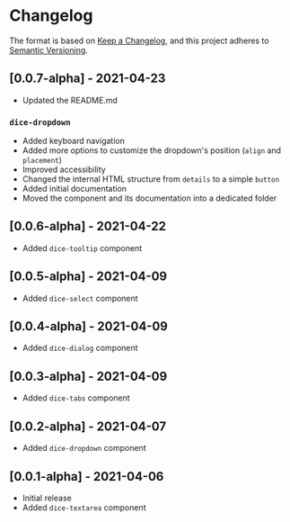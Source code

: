 # Changelog

The format is based on [Keep a Changelog](https://keepachangelog.com/en/1.0.0/),
and this project adheres to [Semantic Versioning](https://semver.org/spec/v2.0.0.html).

## [0.0.7-alpha] - 2021-04-23

- Updated the README.md

### `dice-dropdown`

- Added keyboard navigation
- Added more options to customize the dropdown's position (`align` and `placement`)
- Improved accessibility
- Changed the internal HTML structure from `details` to a simple `button`
- Added initial documentation
- Moved the component and its documentation into a dedicated folder

## [0.0.6-alpha] - 2021-04-22

- Added `dice-tooltip` component

## [0.0.5-alpha] - 2021-04-09

- Added `dice-select` component

## [0.0.4-alpha] - 2021-04-09

- Added `dice-dialog` component

## [0.0.3-alpha] - 2021-04-09

- Added `dice-tabs` component

## [0.0.2-alpha] - 2021-04-07

- Added `dice-dropdown` component

## [0.0.1-alpha] - 2021-04-06

- Initial release
- Added `dice-textarea` component
